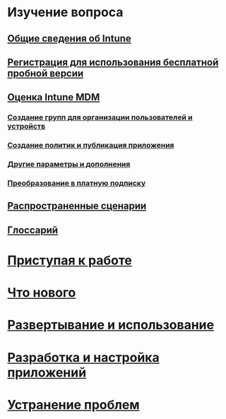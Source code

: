 # <a name="understand-and-explore"></a>Изучение вопроса
## <a name="introduction-to-intuneintroduction-to-microsoft-intunemd"></a>[Общие сведения об Intune](introduction-to-microsoft-intune.md)
## <a name="sign-up-for-a-free-trialsign-up-for-30-day-trial-microsoft-intunemd"></a>[Регистрация для использования бесплатной пробной версии](sign-up-for-30-day-trial-microsoft-intune.md)
## <a name="evaluate-intune-mdmmobile-device-management-trial-guide-microsoft-intunemd"></a>[Оценка Intune MDM](mobile-device-management-trial-guide-microsoft-intune.md)
### <a name="create-groups-to-organize-users-devicesget-started-with-a-30-day-trial-of-microsoft-intune-step-3md"></a>[Создание групп для организации пользователей и устройств](get-started-with-a-30-day-trial-of-microsoft-intune-step-3.md)
### <a name="create-policies-and-publish-an-appget-started-with-a-30-day-trial-of-microsoft-intune-step-4md"></a>[Создание политик и публикация приложения](get-started-with-a-30-day-trial-of-microsoft-intune-step-4.md)
### <a name="other-options-and-extrasget-started-with-a-30-day-trial-of-microsoft-intune-step-6md"></a>[Другие параметры и дополнения](get-started-with-a-30-day-trial-of-microsoft-intune-step-6.md)
### <a name="convert-to-a-paid-subscriptionget-started-with-a-30-day-trial-of-microsoft-intune-step-7md"></a>[Преобразование в платную подписку](get-started-with-a-30-day-trial-of-microsoft-intune-step-7.md)
## <a name="common-scenarioscommon-ways-to-use-intunemd"></a>[Распространенные сценарии](common-ways-to-use-intune.md)
## <a name="glossaryintune-glossarymd"></a>[Глоссарий](intune-glossary.md)

# <a name="get-startedintuneget-startedget-started"></a>[Приступая к работе](/intune/get-started/get-started)
# <a name="whats-newintunewhats-newwhats-new-in-microsoft-intune"></a>[Что нового](/intune/whats-new/whats-new-in-microsoft-intune)
<!-- # [Plan and Design](/intune/plan-design/ways-to-do-enterprise-mobility) -->
# <a name="deploy-and-useintunedeploy-useoverview-of-device-and-app-lifecycles-in-microsoft-intune"></a>[Развертывание и использование](/intune/deploy-use/overview-of-device-and-app-lifecycles-in-microsoft-intune)
# <a name="develop-and-customize-appsintunedevelopintune-app-sdk"></a>[Разработка и настройка приложений](/intune/develop/intune-app-sdk)
# <a name="troubleshootintunetroubleshootgeneral-troubleshooting-tips-for-microsoft-intune"></a>[Устранение проблем](/intune/troubleshoot/general-troubleshooting-tips-for-microsoft-intune)


<!--HONumber=Nov16_HO5-->



